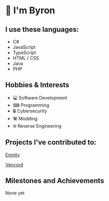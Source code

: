 # 👋 I'm Byron

<h2> I use these languages: </h2>

- C#
- JavaScript
- TypeScript
- HTML / CSS
- Java
- PHP
  

<h2> Hobbies & Interests </h2>

- 💻 Software Development
- ⌨ Programming
- 🔒 Cybersecurity
- 🛠 Modding
- 🌐 Reverse Engineering

<h2> Projects I've contributed to: </h2>

[Enmity](https://github.com/enmity-mod/enmity)

[Vencord](https://github.com/vendicated/vencord)

<h2> Milestones and Achievements </h2>
None yet



<!--
- 🔭 I’m currently working on ...
- 🌱 I’m currently learning ...
- 👯 I’m looking to collaborate on ...
- 🤔 I’m looking for help with ...
- 💬 Ask me about ...
- 📫 How to reach me: ...
- 😄 Pronouns: ...
- ⚡ Fun fact: ...
-->
